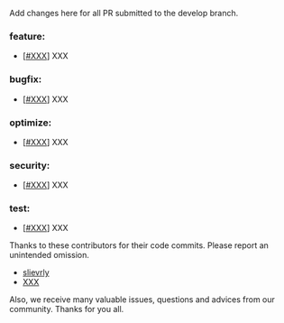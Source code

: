 Add changes here for all PR submitted to the develop branch.

<!-- Please add the `changes` to the following location(feature/bugfix/optimize/test) based on the type of PR -->

### feature:
- [[#XXX](https://github.com/seata/seata/pull/XXX)] XXX

### bugfix:
- [[#XXX](https://github.com/seata/seata/pull/XXX)] XXX

### optimize:
- [[#XXX](https://github.com/seata/seata/pull/XXX)] XXX

### security:
- [[#XXX](https://github.com/seata/seata/pull/XXX)] XXX

### test:
- [[#XXX](https://github.com/seata/seata/pull/XXX)] XXX

Thanks to these contributors for their code commits. Please report an unintended omission.

<!-- Please make sure your Github ID is in the list below -->
- [slievrly](https://github.com/slievrly)
- [XXX](https://github.com/XXX)


Also, we receive many valuable issues, questions and advices from our community. Thanks for you all.
